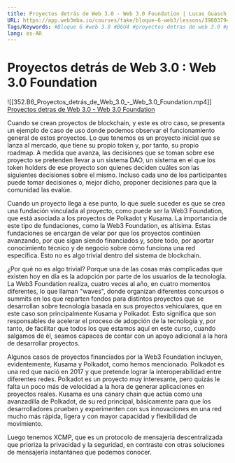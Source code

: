 ```yaml
---
title: Proyectos detrás de Web 3.0 - Web 3.0 Foundation | Lucas Guasch
URL: https://app.web3mba.io/courses/take/bloque-6-web3/lessons/39803794-u4-2-proyectos-detras-de-web-3-0-web-3-0-foundation-lucas-guasch
Tags/Keywords: #Bloque 6 #web 3.0 #B6U4 #proyectos detras de web 3.0 #proyectos web 3.0 #Web 3.0 Foundation #Lucas Guasch
lang: es-AR
---
```

# Proyectos detrás de Web 3.0 : Web 3.0 Foundation
![[352.B6_Proyectos_detrás_de_Web_3.0_-_Web_3.0_Foundation.mp4]]
[Proyectos detras de Web 3.0 - Web 3.0 Foundation](https://app.web3mba.io?wvideo=e44b26nw5r)

Cuando se crean proyectos de blockchain, y este es otro caso, se presenta un ejemplo de caso de uso donde podemos observar el funcionamiento general de estos proyectos. Lo que tenemos es un proyecto inicial que se lanza al mercado, que tiene su propio token y, por tanto, su propio roadmap. A medida que avanza, las decisiones que se toman sobre ese proyecto se pretenden llevar a un sistema DAO, un sistema en el que los token holders de ese proyecto son quienes deciden cuáles son las siguientes decisiones sobre el mismo. Incluso cada uno de los participantes puede tomar decisiones o, mejor dicho, proponer decisiones para que la comunidad las evalúe.

Cuando un proyecto llega a ese punto, lo que suele suceder es que se crea una fundación vinculada al proyecto, como puede ser la Web3 Foundation, que está asociada a los proyectos de Polkadot y Kusama. La importancia de este tipo de fundaciones, como la Web3 Foundation, es altísima. Estas fundaciones se encargan de velar por que los proyectos continúen avanzando, por que sigan siendo financiados y, sobre todo, por aportar conocimiento técnico y de negocio sobre cómo funciona una red específica. Esto no es algo trivial dentro del sistema de blockchain.

¿Por qué no es algo trivial? Porque una de las cosas más complicadas que existen hoy en día es la adopción por parte de los usuarios de la tecnología. La Web3 Foundation realiza, cuatro veces al año, en cuatro momentos diferentes, lo que llaman "waves", donde organizan diferentes concursos o summits en los que reparten fondos para distintos proyectos que se desarrollan sobre tecnología basada en sus proyectos vehiculares, que en este caso son principalmente Kusama y Polkadot. Esto significa que son responsables de acelerar el proceso de adopción de la tecnología y, por tanto, de facilitar que todos los que estamos aquí en este curso, cuando salgamos de él, seamos capaces de contar con un apoyo adicional a la hora de desarrollar proyectos.

Algunos casos de proyectos financiados por la Web3 Foundation incluyen, evidentemente, Kusama y Polkadot, como hemos mencionado. Polkadot es una red que nació en 2017 y que pretende lograr la interoperabilidad entre diferentes redes. Polkadot es un proyecto muy interesante, pero quizás le falta un poco más de velocidad a la hora de generar aplicaciones en proyectos reales. Kusama es una canary chain que actúa como una avanzadilla de Polkadot, de su red principal, básicamente para que los desarrolladores prueben y experimenten con sus innovaciones en una red mucho más rápida, ligera y con mayor capacidad y flexibilidad de movimiento.

Luego tenemos XCMP, que es un protocolo de mensajería descentralizada que prioriza la privacidad y la seguridad, en contraste con otras soluciones de mensajería instantánea que podemos conocer.